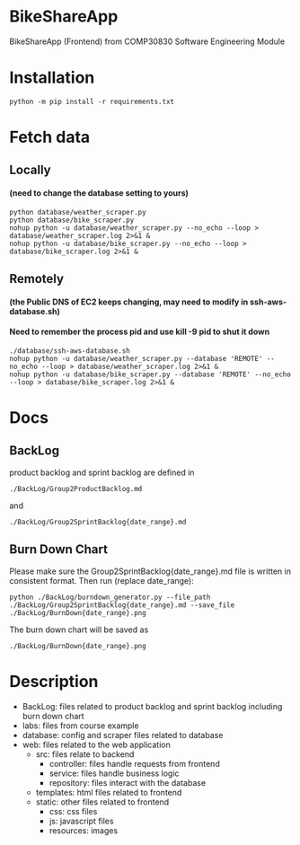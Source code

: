 # BikeShareApp
BikeShareApp (Frontend) from COMP30830 Software Engineering Module
# Installation
    python -m pip install -r requirements.txt
# Fetch data
## Locally
#### (need to change the database setting to yours)
    python database/weather_scraper.py
    python database/bike_scraper.py
    nohup python -u database/weather_scraper.py --no_echo --loop > database/weather_scraper.log 2>&1 &
    nohup python -u database/bike_scraper.py --no_echo --loop > database/bike_scraper.log 2>&1 &
## Remotely 
#### (the Public DNS of EC2 keeps changing, may need to modify in ssh-aws-database.sh)
#### Need to remember the process pid and use kill -9 pid to shut it down
    ./database/ssh-aws-database.sh
    nohup python -u database/weather_scraper.py --database 'REMOTE' --no_echo --loop > database/weather_scraper.log 2>&1 &
    nohup python -u database/bike_scraper.py --database 'REMOTE' --no_echo --loop > database/bike_scraper.log 2>&1 &
# Docs
## BackLog
product backlog and sprint backlog are defined in 

    ./BackLog/Group2ProductBacklog.md 
and

    ./BackLog/Group2SprintBacklog{date_range}.md

## Burn Down Chart
Please make sure the Group2SprintBacklog{date_range}.md file is written in consistent format.
Then run (replace date_range):

    python ./BackLog/burndown_generator.py --file_path ./BackLog/Group2SprintBacklog{date_range}.md --save_file ./BackLog/BurnDown{date_range}.png

The burn down chart will be saved as

    ./BackLog/BurnDown{date_range}.png
# Description
- BackLog: files related to product backlog and sprint backlog including burn down chart
- labs: files from course example
- database: config and scraper files related to database
- web: files related to the web application
    - src: files relate to backend
        - controller: files handle requests from frontend
        - service: files handle business logic
        - repository: files interact with the database
    - templates: html files related to frontend
    - static: other files related to frontend
        - css: css files
        - js: javascript files
        - resources: images
